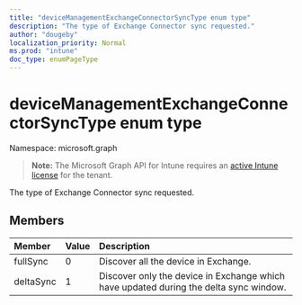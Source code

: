 ```yaml
---
title: "deviceManagementExchangeConnectorSyncType enum type"
description: "The type of Exchange Connector sync requested."
author: "dougeby"
localization_priority: Normal
ms.prod: "intune"
doc_type: enumPageType
---
```


# deviceManagementExchangeConnectorSyncType enum type

Namespace: microsoft.graph

> **Note:** The Microsoft Graph API for Intune requires an [active Intune license](https://go.microsoft.com/fwlink/?linkid=839381) for the tenant.

The type of Exchange Connector sync requested.

## Members
|Member|Value|Description|
|:---|:---|:---|
|fullSync|0|Discover all the device in Exchange.|
|deltaSync|1|Discover only the device in Exchange which have updated during the delta sync window.|




